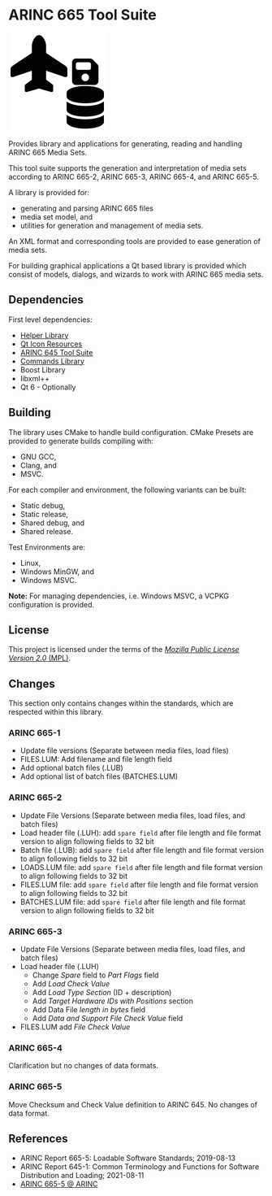 # ARINC 665 Tool Suite
![ProjectLogo.svg](ProjectLogo.svg)

Provides library and applications for generating, reading and handling ARINC 665 Media Sets.

This tool suite supports the generation and interpretation of media sets according to ARINC 665-2, ARINC 665-3, ARINC 665-4, and ARINC 665-5.

A library is provided for:
 - generating and parsing ARINC 665 files
 - media set model, and
 - utilities for generation and management of media sets.

An XML format and corresponding tools are provided to ease generation of media sets.

For building graphical applications a Qt based library is provided which consist of models, dialogs, and wizards to work with ARINC 665 media sets.

## Dependencies
First level dependencies:
- [Helper Library](https://git.thomas-vogt.de/thomas-vogt/helper)
- [Qt Icon Resources](https://git.thomas-vogt.de/thomas-vogt/qt_icon_resources)
- [ARINC 645 Tool Suite](https://git.thomas-vogt.de/thomas-vogt/arinc_645)
- [Commands Library](https://git.thomas-vogt.de/thomas-vogt/commands)
- Boost Library
- libxml++
- Qt 6 - Optionally

## Building
The library uses CMake to handle build configuration.
CMake Presets are provided to generate builds compiling with:
- GNU GCC,
- Clang, and
- MSVC.

For each compiler and environment, the following variants can be built:
- Static debug,
- Static release,
- Shared debug, and
- Shared release.

Test Environments are:
- Linux,
- Windows MinGW, and
- Windows MSVC.

**Note:**
For managing dependencies, i.e. Windows MSVC, a VCPKG configuration is provided.

## License
This project is licensed under the terms of the [*Mozilla Public License Version 2.0* (MPL)](LICENSE).

## Changes
This section only contains changes within the standards, which are respected within this library.

### ARINC 665-1
 - Update file versions (Separate between media files, load files)
 - FILES.LUM: Add filename and file length field
 - Add optional batch files (.LUB)
 - Add optional list of batch files (BATCHES.LUM)

### ARINC 665-2
 - Update File Versions (Separate between media files, load files, and batch files)
 - Load header file (.LUH): add `spare field` after file length and file format version to align following fields to 32 bit
 - Batch file (.LUB): add `spare field` after file length and file format version to align following fields to 32 bit
 - LOADS.LUM file: add `spare field` after file length and file format version to align following fields to 32 bit
 - FILES.LUM file: add `spare field` after file length and file format version to align following fields to 32 bit
 - BATCHES.LUM file: add `spare field` after file length and file format version to align following fields to 32 bit

### ARINC 665-3
 - Update File Versions (Separate between media files, load files, and batch files)
 - Load header file (.LUH)
   - Change *Spare* field to *Part Flags* field
   - Add *Load Check Value*
   - Add *Load Type Section* (ID + description)
   - Add *Target Hardware IDs with Positions* section
   - Add Data File *length in bytes* field
   - Add *Data and Support File Check Value* field
 - FILES.LUM add *File Check Value*

### ARINC 665-4
Clarification but no changes of data formats.

### ARINC 665-5
Move Checksum and Check Value definition to ARINC 645.
No changes of data format.

## References
- ARINC Report 665-5:
  Loadable Software Standards;
  2019-08-13
- ARINC Report 645-1:
  Common Terminology and Functions for Software Distribution and Loading;
  2021-08-11
- [ARINC 665-5 @ ARINC](https://aviation-ia.sae-itc.com/standards/arinc665-5-665-5-loadable-software-standards)
